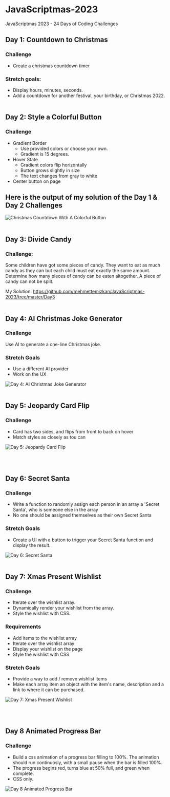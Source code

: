 # JavaScriptmas-2023

JavaScriptmas 2023 - 24 Days of Coding Challenges

## Day 1: Countdown to Christmas
### Challenge
* Create a christmas countdown timer
### Stretch goals:
* Display hours, minutes, seconds.
* Add a countdown for another festival, your birthday, or Christmas 2022.
<br> <br>


## Day 2: Style a Colorful Button
### Challenge
* Gradient Border
  * Use provided colors or choose your own.
  * Gradient is 15 degrees.
* Hover State
  * Gradient colors flip horizontally
  * Button grows slightly in size
  * The text changes from gray to white
* Center button on page

## Here is the output of my solution of the Day 1 & Day 2 Challenges
![Christmas Countdown With A Colorful Button](https://github.com/mehmettemizkan/JavaScriptmas-2023/assets/56386597/7d212789-f8a7-4292-99a9-bb298081c861) <br> <br>

## Day 3: Divide Candy
### Challenge:
Some children have got some pieces of candy. They want to eat as much candy as they can but each child must eat exactly the same amount. Determine how many pieces of candy can be eaten altogether. A piece of candy can not be split.

My Solution: https://github.com/mehmettemizkan/JavaScriptmas-2023/tree/master/Day3 <br> <br>

## Day 4: AI Christmas Joke Generator
### Challenge
Use AI to generate a one-line Christmas joke. <br>
### Stretch Goals
* Use a different AI provider
* Work on the UX

![Day 4: AI Christmas Joke Generator](https://github.com/mehmettemizkan/JavaScriptmas-2023/assets/56386597/c655c6d2-8f27-486a-9c82-3477aa2e86aa) <br> <br>

## Day 5: Jeopardy Card Flip
### Challenge
* Card has two sides, and flips from front to back on hover
* Match styles as closely as tou can

![Day 5: Jeopardy Card Flip](https://github.com/mehmettemizkan/JavaScriptmas-2023/assets/56386597/feddb1e7-49d8-458b-b762-125a08839fd7)

<br> <br>

## Day 6: Secret Santa
### Challenge
* Write a function to randomly assign each person in an array a 'Secret Santa', who is someone else in the array
* No one should be assigned themselves as their own Secret Santa
### Stretch Goals
* Create a UI with a button to trigger your Secret Santa function and display the result.

![Day 6: Secret Santa](https://github.com/mehmettemizkan/JavaScriptmas-2023/assets/56386597/b44a25f0-5024-4d83-ac22-fd7a2bb723ed) <br> <br>

## Day 7: Xmas Present Wishlist
### Challenge
* Iterate over the wishlist array.
* Dynamically render your wishlist from the array.
* Style the wishlist with CSS.
### Requirements
* Add items to the wishlist array
* Iterate over the wishlist array
* Display your wishlist on the page
* Style the wishlist with CSS
### Stretch Goals
* Provide a way to add / remove wishlist items
* Make each array item an object with the item's name, description and a link to where it can be purchased.

![Day 7: Xmas Present Wishlist](https://github.com/mehmettemizkan/JavaScriptmas-2023/assets/56386597/cb30a065-8e88-4ca9-a483-f93e9d0f9e25)

<br> <br>

## Day 8 Animated Progress Bar
### Challenge
* Build a css animation of a progress bar filling to 100%. The animation should run continuosly, with a small pause when the bar is filled 100%.
* The progress begins red, turns blue at 50% full, and green when complete.
* CSS only.

![Day 8 Animated Progress Bar](https://github.com/mehmettemizkan/JavaScriptmas-2023/assets/56386597/f019f026-9a69-4762-a897-29066ac47249)




